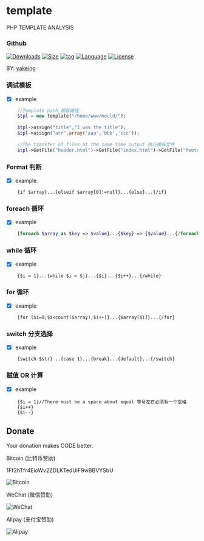# template

PHP TEMPLATE ANALYSIS

### Github

[![Downloads](https://img.shields.io/github/downloads/yakeing/php_template/total.svg)](https://github.com/yakeing/php_template)
[![Size](https://img.shields.io/github/size/yakeing/php_template/template.php.svg)](https://github.com/yakeing/php_template)
[![tag](https://img.shields.io/github/tag/yakeing/php_template.svg)](https://github.com/yakeing/php_template)
[![Language](https://oauth.applinzi.com/Badge/4D4D4D/Language/F66000/PHP/image.svg)](https://github.com/yakeing/php_template)
[![License](https://oauth.applinzi.com/Badge/4D4D4D/License/007EC6/MPL-2.0/image.svg)](https://github.com/yakeing/php_template)

BY: [yakeing](http://weibo.com/yakeing)

### 调试模板

- [x] example

```php
    //Template path 模板路径
    $tpl = new template("/home/www/mould/");
  
    $tpl->assign("title","I was the title");
    $tpl->assign("arr",array('aaa','bbb','ccc'));
    
    //The transfer of files at the same time output 执行模板文件
    $tpl->GetFile("header.html")->GetFile("index.html")->GetFile("footer.html")->render(); 
```



### Format 判断
 
- [x] example

```
    {if $array}...{elseif $array[0]!=null}...{else}...{/if}
```

### foreach 循环
 
- [x] example

```php
    {foreach $array as $key => $value}...{$key} => {$value}...{/foreach}
```

### while 循环
 
- [x] example

```
    {$i = 1}...{while $i < $j}...{$i}...{$i++}...{/while}
```

### for 循环
 
- [x] example

```
    {for ($i=0;$i<count($array);$i++)}...{$array[$i]}...{/for}
```
		
### switch 分支选择
 
- [x] example

```
    {switch $str} ..{case 1}...{break}...{default}...{/switch}
```

### 赋值 OR 计算
 
- [x] example

```
    {$i = 1}//There must be a space about equal 等号左右必须有一个空格
    {$i++}
    {$i--}
```


Donate
---
Your donation makes CODE better.

 Bitcoin (比特币赞助)

 1Ff2hTfr4EioWv2ZDLKTedUiF9wBBVYSbU

 ![Bitcoin](https://oauth.applinzi.com/QR/230/bitcoin%3a1Ff2hTfr4EioWv2ZDLKTedUiF9wBBVYSbU/Bitcoin.png)

 WeChat (微信赞助)

 ![WeChat](https://oauth.applinzi.com/QR/230/https%3a%7C%7Cpayapp.weixin.qq.com%7Cqr%7CAQFjACEumLq80lLV2aIgLwjh*t%3dCwAK%25wechat_pay/WeChat.png)
 
 Alipay (支付宝赞助)

 ![Alipay](https://oauth.applinzi.com/QR/230/HTTPS%3a%7C%7CQR.ALIPAY.COM%7CTSX082709YGHVXYUQCWKD6/Alipay.png)
 
